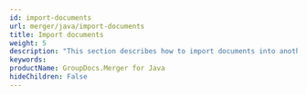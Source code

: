 ```yaml
---
id: import-documents
url: merger/java/import-documents
title: Import documents
weight: 5
description: "This section describes how to import documents into another document as OLE objects using Java language"
keywords: 
productName: GroupDocs.Merger for Java
hideChildren: False
---
```

